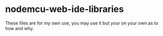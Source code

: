 # nodemcu-web-ide-libraries

These files are for my own use, you may use it but your on your own as to how and why.
